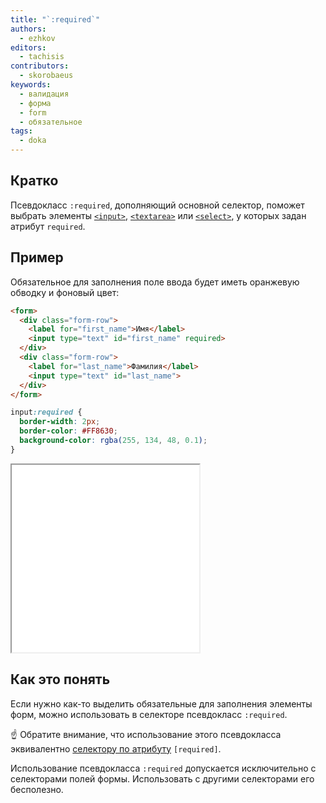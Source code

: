 ```yaml
---
title: "`:required`"
authors:
  - ezhkov
editors:
  - tachisis
contributors:
  - skorobaeus
keywords:
  - валидация
  - форма
  - form
  - обязательное
tags:
  - doka
---
```


## Кратко

Псевдокласс `:required`, дополняющий основной селектор, поможет выбрать элементы [`<input>`](/html/input/), [`<textarea>`](/html/textarea/) или [`<select>`](/html/select/), у которых задан атрибут `required`.

## Пример

Обязательное для заполнения поле ввода будет иметь оранжевую обводку и фоновый цвет:

```html
<form>
  <div class="form-row">
    <label for="first_name">Имя</label>
    <input type="text" id="first_name" required>
  </div>
  <div class="form-row">
    <label for="last_name">Фамилия</label>
    <input type="text" id="last_name">
  </div>
</form>
```


```css
input:required {
  border-width: 2px;
  border-color: #FF8630;
  background-color: rgba(255, 134, 48, 0.1);
}
```

<iframe title="Подсветка обязательного поля" src="demos/required-input/" height="300"></iframe>

## Как это понять

Если нужно как-то выделить обязательные для заполнения элементы форм, можно использовать в селекторе псевдокласс `:required`.

<aside>

☝️ Обратите внимание, что использование этого псевдокласса эквивалентно [селектору по атрибуту](/css/attribute-selector/) `[required]`.

Использование псевдокласса `:required` допускается исключительно с селекторами полей формы. Использовать с другими селекторами его бесполезно.

</aside>
